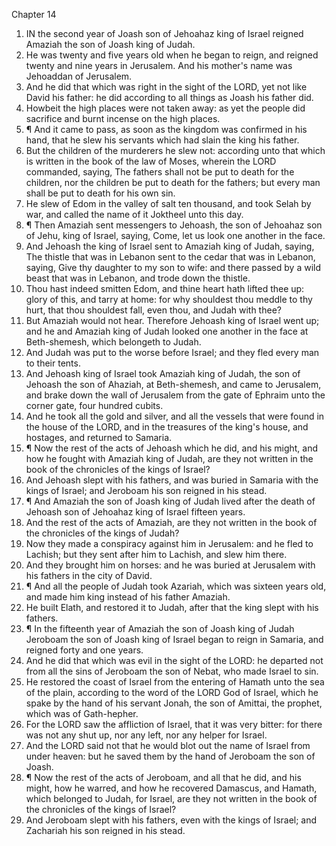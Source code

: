 

Chapter 14

1. IN the second year of Joash son of Jehoahaz king of Israel reigned Amaziah the son of Joash king of Judah.
2. He was twenty and five years old when he began to reign, and reigned twenty and nine years in Jerusalem.  And his mother's name was Jehoaddan of Jerusalem.
3. And he did that which was right in the sight of the LORD, yet not like David his father: he did according to all things as Joash his father did.
4. Howbeit the high places were not taken away: as yet the people did sacrifice and burnt incense on the high places.
5. ¶ And it came to pass, as soon as the kingdom was confirmed in his hand, that he slew his servants which had slain the king his father.
6. But the children of the murderers he slew not: according unto that which is written in the book of the law of Moses, wherein the LORD commanded, saying, The fathers shall not be put to death for the children, nor the children be put to death for the fathers; but every man shall be put to death for his own sin.
7. He slew of Edom in the valley of salt ten thousand, and took Selah by war, and called the name of it Joktheel unto this day.
8. ¶ Then Amaziah sent messengers to Jehoash, the son of Jehoahaz son of Jehu, king of Israel, saying, Come, let us look one another in the face.
9. And Jehoash the king of Israel sent to Amaziah king of Judah, saying, The thistle that was in Lebanon sent to the cedar that was in Lebanon, saying, Give thy daughter to my son to wife: and there passed by a wild beast that was in Lebanon, and trode down the thistle.
10. Thou hast indeed smitten Edom, and thine heart hath lifted thee up: glory of this, and tarry at home: for why shouldest thou meddle to thy hurt, that thou shouldest fall, even thou, and Judah with thee?
11. But Amaziah would not hear.  Therefore Jehoash king of Israel went up; and he and Amaziah king of Judah looked one another in the face at Beth-shemesh, which belongeth to Judah.
12. And Judah was put to the worse before Israel; and they fled every man to their tents.
13. And Jehoash king of Israel took Amaziah king of Judah, the son of Jehoash the son of Ahaziah, at Beth-shemesh, and came to Jerusalem, and brake down the wall of Jerusalem from the gate of Ephraim unto the corner gate, four hundred cubits.
14. And he took all the gold and silver, and all the vessels that were found in the house of the LORD, and in the treasures of the king's house, and hostages, and returned to Samaria.
15. ¶ Now the rest of the acts of Jehoash which he did, and his might, and how he fought with Amaziah king of Judah, are they not written in the book of the chronicles of the kings of Israel?
16. And Jehoash slept with his fathers, and was buried in Samaria with the kings of Israel; and Jeroboam his son reigned in his stead.
17. ¶ And Amaziah the son of Joash king of Judah lived after the death of Jehoash son of Jehoahaz king of Israel fifteen years.
18. And the rest of the acts of Amaziah, are they not written in the book of the chronicles of the kings of Judah?
19. Now they made a conspiracy against him in Jerusalem: and he fled to Lachish; but they sent after him to Lachish, and slew him there.
20. And they brought him on horses: and he was buried at Jerusalem with his fathers in the city of David.
21. ¶ And all the people of Judah took Azariah, which was sixteen years old, and made him king instead of his father Amaziah.
22. He built Elath, and restored it to Judah, after that the king slept with his fathers.
23. ¶ In the fifteenth year of Amaziah the son of Joash king of Judah Jeroboam the son of Joash king of Israel began to reign in Samaria, and reigned forty and one years.
24. And he did that which was evil in the sight of the LORD: he departed not from all the sins of Jeroboam the son of Nebat, who made Israel to sin.
25. He restored the coast of Israel from the entering of Hamath unto the sea of the plain, according to the word of the LORD God of Israel, which he spake by the hand of his servant Jonah, the son of Amittai, the prophet, which was of Gath-hepher.
26. For the LORD saw the affliction of Israel, that it was very bitter: for there was not any shut up, nor any left, nor any helper for Israel.
27. And the LORD said not that he would blot out the name of Israel from under heaven: but he saved them by the hand of Jeroboam the son of Joash.
28. ¶ Now the rest of the acts of Jeroboam, and all that he did, and his might, how he warred, and how he recovered Damascus, and Hamath, which belonged to Judah, for Israel, are they not written in the book of the chronicles of the kings of Israel?
29. And Jeroboam slept with his fathers, even with the kings of Israel; and Zachariah his son reigned in his stead.

